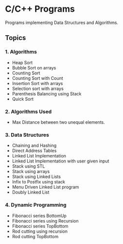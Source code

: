 # C/C++ Programs 

Programs implementing Data Structures and Algorithms.


## Topics

### 1. Algorithms
  - Heap Sort
  - Bubble Sort on arrays
  - Counting Sort
  - Counting Sort with Count
  - Insertion Sort with arrays
  - Selection sort with arrays
  - Parenthesis Balancing using Stack
  - Quick Sort

### 2. Algorithms Used
  - Max Distance between two unequal elements.

### 3. Data Structures
  - Chaining and Hashing
  - Direct Address Tables
  - Linked List Implementation
  - Linked List Implementation with user given input
  - Stack using STL
  - Stack using arrays
  - Stack using Linked Lists
  - Infix to Postfix using stack
  - Menu Driven Linked List program
  - Doubly Linked List

### 4. Dynamic Programming
  - Fibonacci series BottomUp
  - Fibonacci series using Recursion
  - Fibonacci series TopBottom
  - Rod cutting using recursion
  - Rod cutting TopBottom
